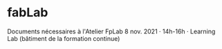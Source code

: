 # fabLab

Documents nécessaires à l'Atelier FpLab
8 nov. 2021 · 14h-16h · Learning Lab (bâtiment de la formation continue)
